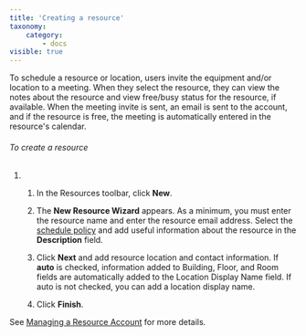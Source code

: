 ```yaml
---
title: 'Creating a resource'
taxonomy:
    category:
        - docs
visible: true
---
```


To schedule a resource or location, users invite the equipment and/or location to a meeting. When they select the resource, they can view the notes about the resource and view free/busy status for the resource, if available. When the meeting invite is sent, an email is sent to the account, and if the resource is free, the meeting is automatically entered in the resource's calendar.

###### To create a resource

1.  1.  In the Resources toolbar, click <span style="font-weight: bold;">****New****</span>.

    2.  The <span style="font-weight: bold;">****New Resource Wizard****</span> appears. As a minimum, you must enter the resource name and enter the resource email address. Select the [schedule policy](/ehlomail-admin-articles/ehlomail-administration-console/working-with-resources/managing-resources) and add useful information about the resource in the <span style="font-weight: bold;">****Description****</span> field.

    3.  Click <span style="font-weight: bold;">****Next****</span> and add resource location and contact information. If <span style="font-weight: bold;">****auto****</span> is checked, information added to Building, Floor, and Room fields are automatically added to the Location Display Name field. If auto is not checked, you can add a location display name.

    4.  Click <span style="font-weight: bold;">****Finish****</span>.

See [Managing a Resource Account](/ehlomail-admin-articles/ehlomail-administration-console/working-with-resources/managing-resources) for more details.